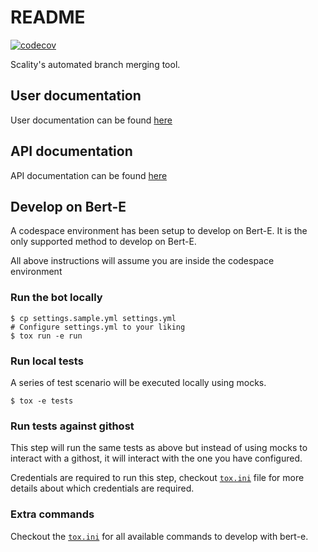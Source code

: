 # README

[![codecov](https://codecov.io/gh/scality/bert-e/graph/badge.svg?token=VWEQLKMUN5)](https://codecov.io/gh/scality/bert-e)

Scality's automated branch merging tool.

## User documentation

User documentation can be found [here](./bert_e/docs/USER_DOC.md)

## API documentation

API documentation can be found [here](./bert_e/docs/API_DOC.md)

## Develop on Bert-E

A codespace environment has been setup to develop on Bert-E.
It is the only supported method to develop on Bert-E.

All above instructions will assume you are inside the codespace environment

### Run the bot locally

```shell
$ cp settings.sample.yml settings.yml
# Configure settings.yml to your liking
$ tox run -e run
```

### Run local tests

A series of test scenario will be executed locally using mocks.

```shell
$ tox -e tests
```

### Run tests against githost

This step will run the same tests as above but instead
of using mocks to interact with a githost, it will interact
with the one you have configured.

Credentials are required to run this step, checkout [`tox.ini`](./tox.ini)
file for more details about which credentials are required.

### Extra commands

Checkout the [`tox.ini`](./tox.ini) for all available commands to develop with
bert-e.
